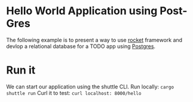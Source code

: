 # Hello World Application using Post-Gres
The following example is to present a way to use [rocket](https://rocket.rs/v0.4/guide/introduction/) framework and devlop a relational database for a TODO app using [Postgres](https://www.postgresql.org/docs/).

# Run it 
We can start our application using the shuttle CLI.
Run locally: `cargo shuttle run`
Curl it to test: `curl localhost: 8000/hello`

